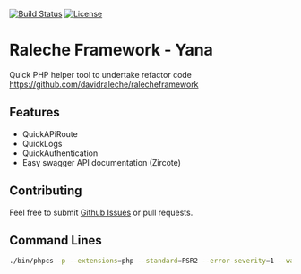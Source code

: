 [![Build Status](https://img.shields.io/travis/zircote/swagger-php/master.svg?style=flat-square)](https://travis-ci.org/zircote/swagger-php)
[![License](https://img.shields.io/badge/license-Apache2.0-blue.svg?style=flat-square)](LICENSE-2.0.txt)

# Raleche Framework - Yana 

Quick PHP helper tool to undertake refactor code
https://github.com/davidraleche/ralecheframework

## Features
- QuickAPiRoute
- QuickLogs
- QuickAuthentication
- Easy swagger API documentation (Zircote)


## Contributing

Feel free to submit [Github Issues](https://github.com/davidraleche/ralecheframework) or pull requests.


## Command Lines

```bash
./bin/phpcs -p --extensions=php --standard=PSR2 --error-severity=1 --warning-severity=0 ./src ./tests
```
